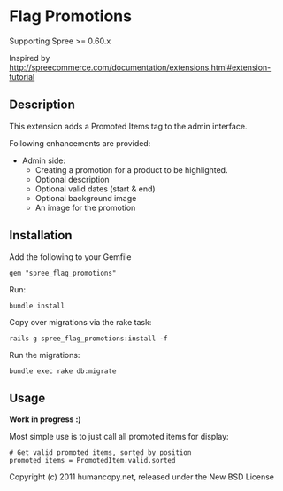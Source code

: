# Flag Promotions

Supporting Spree >= 0.60.x

Inspired by http://spreecommerce.com/documentation/extensions.html#extension-tutorial


## Description

This extension adds a Promoted Items tag to the admin interface.

Following enhancements are provided:

* Admin side:
  * Creating a promotion for a product to be highlighted.
  * Optional description
  * Optional valid dates (start & end)
  * Optional background image
  * An image for the promotion


## Installation

Add the following to your Gemfile

    gem "spree_flag_promotions"

Run:

    bundle install

Copy over migrations via the rake task:

    rails g spree_flag_promotions:install -f

Run the migrations:

    bundle exec rake db:migrate

## Usage
**Work in progress :)**

Most simple use is to just call all promoted items for display:

```
# Get valid promoted items, sorted by position 
promoted_items = PromotedItem.valid.sorted
```

Copyright (c) 2011 humancopy.net, released under the New BSD License
